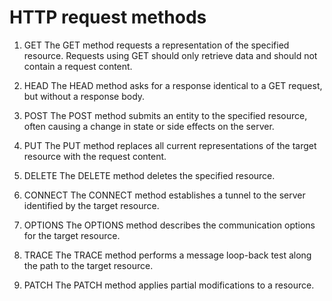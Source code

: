 # HTTP request methods
1. GET
The GET method requests a representation of the specified resource. Requests using GET should only retrieve data and should not contain a request content.

2. HEAD
The HEAD method asks for a response identical to a GET request, but without a response body.

3. POST
The POST method submits an entity to the specified resource, often causing a change in state or side effects on the server.

4. PUT
The PUT method replaces all current representations of the target resource with the request content.

5. DELETE
The DELETE method deletes the specified resource.

6. CONNECT
The CONNECT method establishes a tunnel to the server identified by the target resource.

7. OPTIONS
The OPTIONS method describes the communication options for the target resource.

8. TRACE
The TRACE method performs a message loop-back test along the path to the target resource.

9. PATCH
The PATCH method applies partial modifications to a resource.